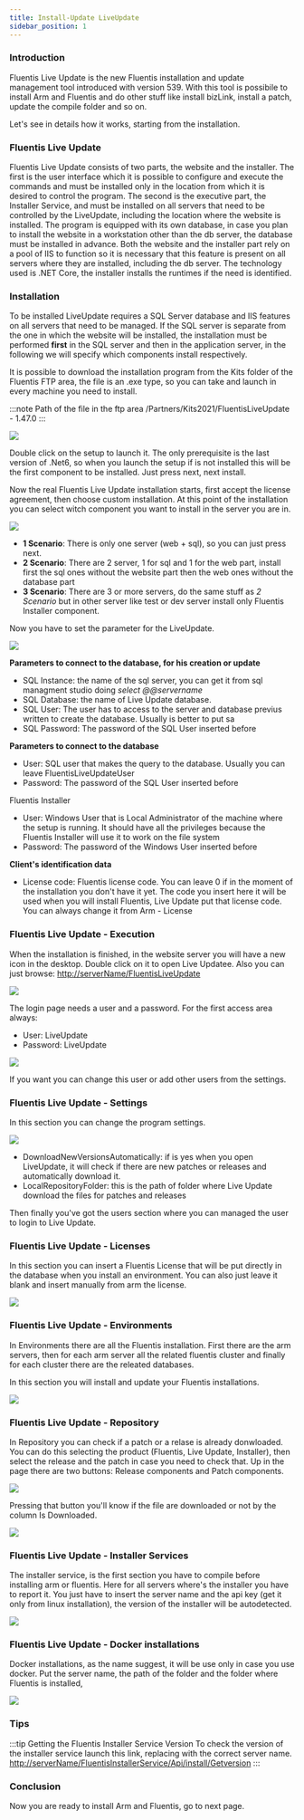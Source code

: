 ```yaml
---
title: Install-Update LiveUpdate
sidebar_position: 1
---
```


### Introduction
Fluentis Live Update is the new Fluentis installation and update management tool
introduced with version 539.
With this tool is possibile to install Arm and Fluentis and do other stuff like install bizLink, install a patch, update the compile folder and so on.

Let's see in details how it works, starting from the installation.

### Fluentis Live Update

Fluentis Live Update consists of two parts, the website and the installer. The first is the user interface which it is possible to configure and execute the commands and must be installed only in the location from which it is desired to control the program. The second is the executive part, the Installer Service, and must be installed on all servers that need to be controlled by the LiveUpdate, including the location where the website is installed. 
The program is equipped with its own database, in case you plan to install the website in a workstation
other than the db server, the database must be installed in advance.
Both the website and the installer part rely on a pool of IIS to function so it is necessary that
this feature is present on all servers where they are installed, including the db server.
The technology used is .NET Core, the installer installs the runtimes if the need is identified.

### Installation

To be installed LiveUpdate requires a SQL Server database and IIS features on all servers that need to be managed.
If the SQL server is separate from the one in which the website will be installed, the installation must be performed
**first** in the SQL server and then in the application server, in the following we will specify which components
install respectively.

It is possible to download the installation program from the Kits folder of the Fluentis FTP area, the file is an .exe type, so you can take and launch in every machine you need to install.

:::note Path of the file in the ftp area
/Partners/Kits2021/FluentisLiveUpdate - 1.47.0
:::

![](/img/neutral/fluentisliveupdate/basic/flu-install-liveupdate/picture1.png)

Double click on the setup to launch it.
The only prerequisite is the last version of .Net6, so when you launch the setup if is not installed this will be the first component to be installed. Just press next, next install.

Now the real Fluentis Live Update installation starts, first accept the license agreement, then choose custom installation.
At this point of the installation you can select witch component you want to install in the server you are in.

![](/img/neutral/fluentisliveupdate/basic/flu-install-liveupdate/picture5.png)

- **1 Scenario**: There is only one server (web + sql), so you can just press next.
- **2 Scenario**: There are 2 server, 1 for sql and 1 for the web part, install first the sql ones without the website part then the web ones without the database part
- **3 Scenario**: There are 3 or more servers, do the same stuff as *2 Scenario* but in other server like test or dev server install only Fluentis Installer component.

Now you have to set the parameter for the LiveUpdate.

![](/img/neutral/fluentisliveupdate/basic/flu-install-liveupdate/picture6.png)

**Parameters to connect to the database, for his creation or update**
- SQL Instance: the name of the sql server, you can get it from sql managment studio doing *select @@servername*
- SQL Database: the name of Live Update database.
- SQL User: The user has to access to the server and database previus written to create the database. Usually is better to put sa
- SQL Password: The password of the SQL User inserted before

**Parameters to connect to the database**
- User: SQL user that makes the query to the database. Usually you can leave FluentisLiveUpdateUser
- Password: The password of the SQL User inserted before

Fluentis Installer
- User: Windows User that is Local Administrator of the machine where the setup is running. It should have all the privileges because the Fluentis Installer will use it to work on the file system
- Password: The password of the Windows User inserted before

**Client's identification data**
- License code: Fluentis license code. You can leave 0 if in the moment of the installation you don't have it yet. The code you insert here it will be used when you will install Fluentis, Live Update put that license code. You can always change it from Arm - License 

### Fluentis Live Update - Execution

When the installation is finished, in the website server you will have a new icon in the desktop. Double click on it to open Live Updatee.
Also you can just browse: <http://serverName/FluentisLiveUpdate>

![](/img/neutral/fluentisliveupdate/basic/flu-install-liveupdate/picture9.png)

The login page needs a user and a password. For the first access area always: 
- User: LiveUpdate
- Password: LiveUpdate

![](/img/neutral/fluentisliveupdate/basic/flu-install-liveupdate/picture10.png)

If you want you can change this user or add other users from the settings.

### Fluentis Live Update - Settings

In this section you can change the program settings.

![](/img/neutral/fluentisliveupdate/basic/flu-install-liveupdate/picture11.png)

- DownloadNewVersionsAutomatically: if is yes when you open LiveUpdate, it will check if there are new patches or releases and automatically download it.
- LocalRepositoryFolder: this is the path of folder where Live Update download the files for patches and releases

Then finally you've got the users section where you can managed the user to login to Live Update.

### Fluentis Live Update - Licenses

In this section you can insert a Fluentis License that will be put directly in the database when you install an environment.
You can also just leave it blank and insert manually from arm the license.

![](/img/neutral/fluentisliveupdate/basic/flu-install-liveupdate/picture7.png)

### Fluentis Live Update - Environments

In Environments there are all the Fluentis installation. First there are the arm servers, then for each arm server all the related fluentis cluster and finally for each cluster there are the releated databases.

In this section you will install and update your Fluentis installations.

![](/img/neutral/fluentisliveupdate/basic/flu-install-liveupdate/picture12.png)


### Fluentis Live Update - Repository

In Repository you can check if a patch or a relase is already donwloaded. You can do this selecting the product (Fluentis, Live Update, Installer), then select the release and the patch in case you need to check that. Up in the page there are two buttons: Release components and Patch components.

![](/img/neutral/fluentisliveupdate/basic/flu-install-liveupdate/picture13.png)

Pressing that button you'll know if the file are downloaded or not by the column Is Downloaded.

![](/img/neutral/fluentisliveupdate/basic/flu-install-liveupdate/picture14.png)

### Fluentis Live Update - Installer Services

The installer service, is the first section you have to compile before installing arm or fluentis. Here for all servers where's the installer you have to report it.
You just have to insert the server name and the api key (get it only from linux installation), the version of the installer will be autodetected.

![](/img/neutral/fluentisliveupdate/basic/flu-install-liveupdate/picture15.png)

### Fluentis Live Update - Docker installations

Docker installations, as the name suggest, it will be use only in case you use docker. Put the server name, the path of the folder and the folder where Fluentis is installed, 

![](/img/neutral/fluentisliveupdate/basic/flu-install-liveupdate/picture16.png)

### Tips

:::tip Getting the Fluentis Installer Service Version
To check the version of the installer service launch this link, replacing with the correct server name. <http://serverName/FluentisInstallerService/Api/install/Getversion>
:::

### Conclusion

Now you are ready to install Arm and Fluentis, go to next page.